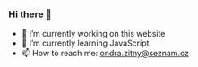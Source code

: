 ### Hi there 👋

- 🔭 I’m currently working on this website
- 🌱 I’m currently learning JavaScript
- 📫 How to reach me: ondra.zitny@seznam.cz
